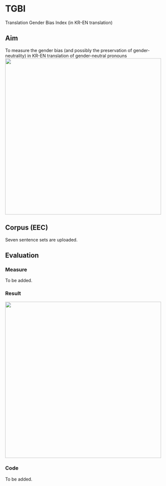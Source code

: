 # TGBI
Translation Gender Bias Index (in KR-EN translation)

## Aim
To measure the gender bias (and possibly the preservation of gender-neutrality) in KR-EN translation of gender-neutral pronouns
<image src="https://github.com/nolongerprejudice/tgbi/blob/master/image/fig1.PNG" width="500"><br/>

## Corpus (EEC)
Seven sentence sets are uploaded.

## Evaluation
### Measure
To be added.
### Result
<image src="https://github.com/nolongerprejudice/tgbi/blob/master/image/table1.PNG" width="500"><br/>
### Code
To be added.
